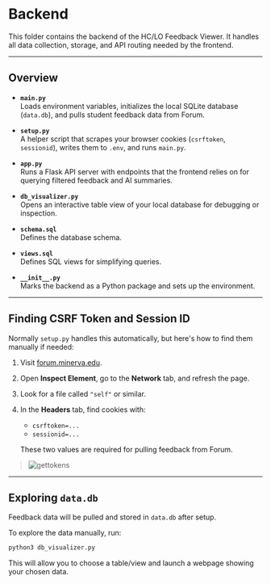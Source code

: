 # Backend

This folder contains the backend of the HC/LO Feedback Viewer. It handles all data collection, storage, and API routing needed by the frontend.

---

## Overview

- **`main.py`**  
  Loads environment variables, initializes the local SQLite database (`data.db`), and pulls student feedback data from Forum.

- **`setup.py`**  
  A helper script that scrapes your browser cookies (`csrftoken`, `sessionid`), writes them to `.env`, and runs `main.py`.

- **`app.py`**  
  Runs a Flask API server with endpoints that the frontend relies on for querying filtered feedback and AI summaries.

- **`db_visualizer.py`**  
  Opens an interactive table view of your local database for debugging or inspection.

- **`schema.sql`**  
  Defines the database schema.

- **`views.sql`**  
  Defines SQL views for simplifying queries.

- **`__init__.py`**  
  Marks the backend as a Python package and sets up the environment.
---

## Finding CSRF Token and Session ID

Normally `setup.py` handles this automatically, but here's how to find them manually if needed:

1. Visit [forum.minerva.edu](https://forum.minerva.edu).
2. Open **Inspect Element**, go to the **Network** tab, and refresh the page.
3. Look for a file called `"self"` or similar.
4. In the **Headers** tab, find cookies with:
   - `csrftoken=...`
   - `sessionid=...`

   These two values are required for pulling feedback from Forum.

> ![gettokens](https://github.com/user-attachments/assets/549df9fd-36ec-45c2-8a70-d42ffc7f0b25)

---

## Exploring `data.db`

Feedback data will be pulled and stored in `data.db` after setup.

To explore the data manually, run:
```bash
python3 db_visualizer.py
```
This will allow you to choose a table/view and launch a webpage showing your chosen data.